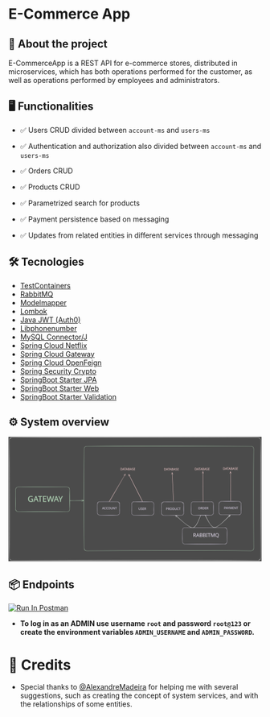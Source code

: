 # E-Commerce App

## 🔎 About the project

E-CommerceApp is a REST API for e-commerce stores, distributed in microservices, which has both operations performed for the customer, as well as operations performed by employees and administrators.


## 🖥️ Functionalities


- ✅ Users CRUD divided between `account-ms` and `users-ms`

- ✅ Authentication and authorization also divided between `account-ms` and `users-ms`

- ✅ Orders CRUD

- ✅ Products CRUD

- ✅ Parametrized search for products

- ✅ Payment persistence based on messaging

- ✅ Updates from related entities in different services through messaging

## 🛠️ Tecnologies

- [TestContainers](https://testcontainers.com/)
- [RabbitMQ](https://www.rabbitmq.com/)
- [Modelmapper](https://modelmapper.org/)
- [Lombok](https://projectlombok.org/)
- [Java JWT (Auth0)](https://github.com/auth0/java-jwt)
- [Libphonenumber](https://github.com/google/libphonenumber)
- [MySQL Connector/J](https://dev.mysql.com/downloads/connector/j/)
- [Spring Cloud Netflix](https://cloud.spring.io/spring-cloud-netflix/reference/html/)
- [Spring Cloud Gateway](https://spring.io/projects/spring-cloud-gateway)
- [Spring Cloud OpenFeign](https://spring.io/projects/spring-cloud-openfeign)
- [Spring Security Crypto](https://docs.spring.io/spring-security/reference/features/integrations/cryptography.html)
- [SpringBoot Starter JPA](https://spring.io/projects/spring-data-jpa)
- [SpringBoot Starter Web]()
- [SpringBoot Starter Validation](https://docs.spring.io/spring-framework/reference/core/validation/beanvalidation.html)

## ⚙️ System overview
![application-schema](readme/application.svg)


## 📦 Endpoints 


[<img src="https://run.pstmn.io/button.svg" alt="Run In Postman" style="width: 128px; height: 32px;">](https://app.getpostman.com/run-collection/31232249-f8298dc1-e513-4900-9548-385b6d19c3e7?action=collection%2Ffork&source=rip_markdown&collection-url=entityId%3D31232249-f8298dc1-e513-4900-9548-385b6d19c3e7%26entityType%3Dcollection%26workspaceId%3Daae15406-ac2a-4087-8c9e-47072e8aa119)

- **To log in as an ADMIN use username `root` and password `root@123` or create the environment variables `ADMIN_USERNAME` and `ADMIN_PASSWORD`.**

# 🤝 Credits

- Special thanks to [@AlexandreMadeira](https://github.com/MadeiraAlexandre) for helping me with several suggestions, such as creating the concept of system services, and with the relationships of some entities.
